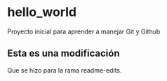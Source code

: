 # hello_world
Proyecto inicial para aprender a manejar Git y Github

## Esta es una modificación 
Que se hizo para la rama readme-edits.
